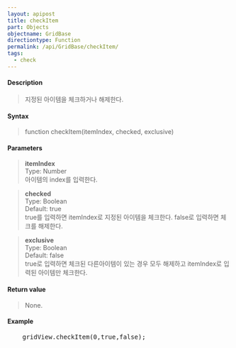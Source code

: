 ```yaml
---
layout: apipost
title: checkItem
part: Objects
objectname: GridBase
directiontype: Function
permalink: /api/GridBase/checkItem/
tags:
  - check
---
```



#### Description

> 지정된 아이템을 체크하거나 해제한다.  

#### Syntax

> function checkItem(itemIndex, checked, exclusive)  

#### Parameters

> **itemIndex**  
> Type: Number  
> 아이템의 index를 입력한다.  

> **checked**  
> Type: Boolean  
> Default: true  
> true를 입력하면 itemIndex로 지정된 아이템을 체크한다. false로 입력하면 체크를 해제한다.  

> **exclusive**  
> Type: Boolean  
> Default: false  
> true로 입력하면 체크된 다른아이템이 있는 경우 모두 해제하고 itemIndex로 입력된 아이템만 체크한다.  

#### Return value

> None.  

#### Example

<pre class="prettyprint">
    gridView.checkItem(0,true,false);    
</pre>

